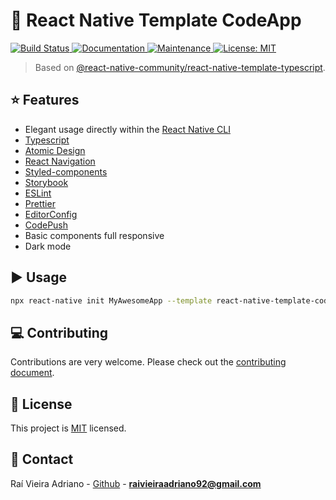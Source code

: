 # :space_invader: React Native Template CodeApp

<p>
  <a href="https://travis-ci.com/github/raivieiraadriano92/react-native-template-codeapp">
    <img alt="Build Status" src="https://travis-ci.com/raivieiraadriano92/react-native-template-codeapp.svg?branch=master" target="_blank" />
  </a>
  <a href="https://github.com/raivieiraadriano92/react-native-template-codeapp#readme">
    <img alt="Documentation" src="https://img.shields.io/badge/documentation-yes-brightgreen.svg" target="_blank" />
  </a>
  <a href="https://github.com/raivieiraadriano92/react-native-template-codeapp/graphs/commit-activity">
    <img alt="Maintenance" src="https://img.shields.io/badge/Maintained%3F-yes-green.svg" target="_blank" />
  </a>
  <a href="https://github.com/raivieiraadriano92/react-native-template-codeapp/blob/master/LICENSE">
    <img alt="License: MIT" src="https://img.shields.io/badge/License-MIT-yellow.svg" target="_blank" />
  </a>
</p>

> Based on [@react-native-community/react-native-template-typescript](https://github.com/react-native-community/react-native-template-typescript).

## :star: Features

- Elegant usage directly within the [React Native CLI](https://github.com/react-native-community/cli)
- [Typescript](https://www.typescriptlang.org/)
- [Atomic Design](https://atomicdesign.bradfrost.com/)
- [React Navigation](https://reactnavigation.org/)
- [Styled-components](https://styled-components.com/)
- [Storybook](https://storybook.js.org/)
- [ESLint](https://eslint.org/)
- [Prettier](https://prettier.io/)
- [EditorConfig](https://editorconfig.org/)
- [CodePush](https://microsoft.github.io/code-push/)
- Basic components full responsive
- Dark mode

## :arrow_forward: Usage

```sh
npx react-native init MyAwesomeApp --template react-native-template-codeapp
```

## :computer: Contributing

Contributions are very welcome. Please check out the [contributing document](CONTRIBUTING.md).

## :bookmark: License

This project is [MIT](LICENSE) licensed.

## :email: Contact

Raí Vieira Adriano - [Github](https://github.com/raivieiraadriano92) - **raivieiraadriano92@gmail.com**
